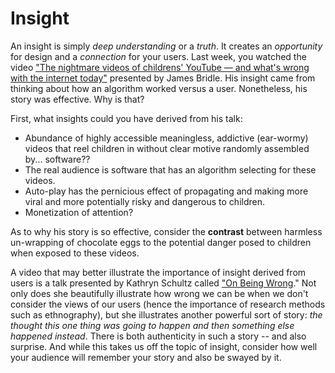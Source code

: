 # Insight

An insight is simply *deep understanding* or a *truth*. It creates an *opportunity* for design and a *connection* for your users. Last week, you watched the video ["The nightmare videos of childrens' YouTube — and what's wrong with the internet today"](https://www.youtube.com/watch?v=v9EKV2nSU8w) presented by James Bridle. His insight came from thinking about how an algorithm worked versus a user. Nonetheless, his story was effective. Why is that?

First, what insights could you have derived from his talk:

- Abundance of highly accessible meaningless, addictive (ear-wormy) videos that reel children in without clear motive randomly assembled by... software?? 
- The real audience is software that has an algorithm selecting for these videos.
- Auto-play has the pernicious effect of propagating and making more viral and more potentially risky and dangerous to children.
- Monetization of attention?

As to why his story is so effective, consider the **contrast** between harmless un-wrapping of chocolate eggs to the potential danger posed to children when exposed to these videos.

A video that may better illustrate the importance of insight derived from users is a talk presented by Kathryn Schultz called ["On Being Wrong](https://www.ted.com/talks/kathryn_schulz_on_being_wrong/transcript)." Not only does she beautifully illustrate how wrong we can be when we don't consider the views of our users (hence the importance of research methods such as ethnography), but she illustrates another powerful sort of story: *the thought this one thing was going to happen and then something else happened instead*. There is both authenticity in such a story -- and also surprise. And while this takes us off the topic of insight, consider how well your audience will remember your story and also be swayed by it.
